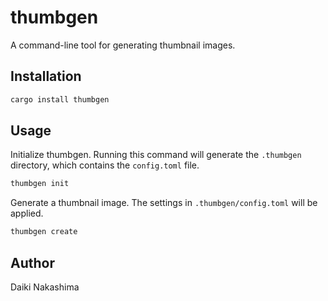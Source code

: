 # thumbgen

A command-line tool for generating thumbnail images.

## Installation

```sh
cargo install thumbgen
```

## Usage

Initialize thumbgen. Running this command will generate the `.thumbgen` directory, which contains the `config.toml` file.

```sh
thumbgen init
```

Generate a thumbnail image. The settings in `.thumbgen/config.toml` will be applied.

```sh
thumbgen create
```

## Author

Daiki Nakashima
